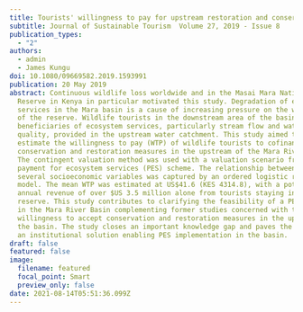 ```yaml
---
title: Tourists' willingness to pay for upstream restoration and conservation measures
subtitle: Journal of Sustainable Tourism  Volume 27, 2019 - Issue 8
publication_types:
  - "2"
authors:
  - admin
  - James Kungu
doi: 10.1080/09669582.2019.1593991
publication: 20 May 2019
abstract: Continuous wildlife loss worldwide and in the Masai Mara National
  Reserve in Kenya in particular motivated this study. Degradation of ecosystem
  services in the Mara basin is a cause of increasing pressure on the wildlife
  of the reserve. Wildlife tourists in the downstream area of the basin are
  beneficiaries of ecosystem services, particularly stream flow and water
  quality, provided in the upstream water catchment. This study aimed to
  estimate the willingness to pay (WTP) of wildlife tourists to cofinance
  conservation and restoration measures in the upstream of the Mara River Basin.
  The contingent valuation method was used with a valuation scenario framed in a
  payment for ecosystem services (PES) scheme. The relationship between WTP and
  several socioeconomic variables was captured by an ordered logistic regression
  model. The mean WTP was estimated at US$41.6 (KES 4314.8), with a potential
  annual revenue of over $US 3.5 million alone from tourists staying inside the
  reserve. This study contributes to clarifying the feasibility of a PES scheme
  in the Mara River Basin complementing former studies concerned with the
  willingness to accept conservation and restoration measures in the upstream of
  the basin. The study closes an important knowledge gap and paves the way for
  an institutional solution enabling PES implementation in the basin.
draft: false
featured: false
image:
  filename: featured
  focal_point: Smart
  preview_only: false
date: 2021-08-14T05:51:36.099Z
---
```

